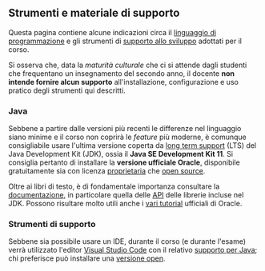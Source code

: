 ## Strumenti e materiale di supporto

Questa pagina contiene alcune indicazioni circa il [linguaggio di
programmazione](#Java) e gli strumenti di [supporto allo sviluppo](#supporto)
adottati per il corso.

Si osserva che, data la *maturità culturale* che ci si attende dagli studenti
che frequentano un insegnamento del secondo anno, il docente **non intende
fornire alcun supporto** all'installazione, configurazione e uso pratico degli
strumenti qui descritti.

### Java

Sebbene a partire dalle versioni più recenti le differenze nel linguaggio siano
minime e il corso non coprirà le *feature* più moderne, è comunque consigliabile
usare l'ultima versione coperta da [long term
support](https://en.wikipedia.org/wiki/Long-term_support) (LTS) del Java
Development Kit (JDK), ossia il **Java SE Development Kit 11**.  Si consiglia
pertanto di installare la **versione ufficiale Oracle**, disponibile
gratuitamente sia con licenza
[proprietaria](https://www.oracle.com/technetwork/java/javase/downloads/) che
[open source](https://jdk.java.net/).

Oltre ai libri di testo, è di fondamentale importanza consultare la
[documentazione](https://docs.oracle.com/en/java/javase/11/), in particolare
quella delle [API](https://docs.oracle.com/en/java/javase/11/docs/api/) delle
librerie incluse nel JDK. Possono risultare molto utili anche i [vari
tutorial](https://docs.oracle.com/javase/tutorial/) ufficiali di Oracle.

### Strumenti di supporto

Sebbene sia possibile usare un IDE, durante il corso (e durante l'esame) verrà
utilizzato l'editor [Visual Studio Code](https://code.visualstudio.com/) con il relativo
[supporto per Java](https://code.visualstudio.com/docs/languages/java); chi preferisce può installare una [versione open](https://vscodium.com/).
